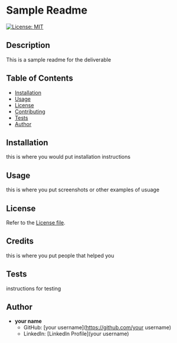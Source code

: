 # Sample Readme

[![License: MIT](https://img.shields.io/badge/License-MIT-yellow.svg)](https://opensource.org/licenses/MIT)  

## Description
This is a sample readme for the deliverable

## Table of Contents
- [Installation](#installation)
- [Usage](#usage)
- [License](#license)
- [Contributing](#contributing)
- [Tests](#tests)
- [Author](#author)

## Installation
this is where you would put installation instructions

## Usage
this is where you put screenshots or other examples of usuage

## License
Refer to the [License file](LICENSE).

## Credits
this is where you put people that helped you

## Tests
instructions for testing

## Author
- **your name**
  - GitHub: [your username](https://github.com/your username)
  - LinkedIn: [LinkedIn Profile](your username)
